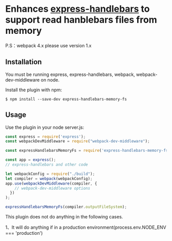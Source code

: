 Enhances [express-handlebars](https://github.com/ericf/express-handlebars) to support read hanblebars files from memory
========================================

P.S：webpack 4.x please use version 1.x

Installation
------------
You must be running express, express-handlebars, webpack, webpack-dev-middleware on node.

Install the plugin with npm:
```shell
$ npm install --save-dev express-handlebars-memory-fs
```

Usage
-----------
Use the plugin in your node server.js:
```javascript
const express = require('express');
const webpackDevMiddleware = require("webpack-dev-middleware");

const expressHandlebarsMemoryFs = require('express-handlebars-memory-fs');

const app = express();
// express-handlebars and other code

let webpackConfig = require("./build");
let compiler = webpack(webpackConfig);
app.use(webpackDevMiddleware(compiler, {
    // webpack-dev-middleware options
  })
);

expressHandlebarsMemoryFs(compiler.outputFileSystem);
```

This plugin does not do anything in the following cases.

1、It will do anything if in a production environment(process.env.NODE_ENV === 'production')
